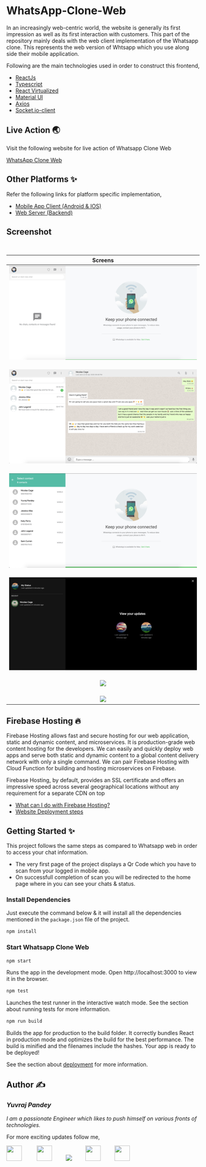 # WhatsApp-Clone-Web 
In an increasingly web-centric world, the website is generally its first impression as well as its first interaction with customers. This part of the repository mainly deals with the web client implementation of the Whatsapp clone. This represents the web version of Whtsapp which you use along side their mobile application.

Following are the main technologies used in order to construct this frontend,
* <a href="https://reactjs.org/">ReactJs</a> 
* <a href="https://www.typescriptlang.org/">Typescript</a>
* <a href="https://github.com/bvaughn/react-virtualized">React Virtualized</a> 
* <a href="https://material-ui.com/">Material UI</a>
* <a href="https://github.com/axios/axios">Axios</a>
* <a href="https://socket.io/">Socket.io-client</a><br> 

## Live Action 🌏
Visit the following website for live action of Whatsapp Clone Web

<a href="https://whatsappclone-614cb.web.app/">WhatsApp Clone Web</a>


## Other Platforms ✨
Refer the following links for platform specific implementation,
* <a href="https://github.com/yuvraj24/WhatsApp-Clone/tree/master/app-client">Mobile App Client (Android & IOS)</a>
* <a href="https://github.com/yuvraj24/WhatsApp-Clone/tree/master/web-server">Web Server (Backend)</a>

## Screenshot
<br>

|          **Screens**                  |
| :-----------------------------------: |
| ![](../assets/wh_web1.png)            |<br>
| <br> ![](../assets/wh_web4.png)            |<br>
| <br> ![](../assets/wh_web2.png)            |<br>
| <br> ![](../assets/wh_web6.png)            |<br>
| <br> ![](../assets/wh_web7.png)            |<br>
| <br> ![](../assets/wh_web8.png)            |<br>

## Firebase Hosting 🔥
Firebase Hosting allows fast and secure hosting for our web application, static and dynamic content, and microservices. It is production-grade web content hosting for the developers. We can easily and quickly deploy web apps and serve both static and dynamic content to a global content delivery network with only a single command. We can pair Firebase Hosting with Cloud Function for building and hosting microservices on Firebase. 

Firebase Hosting, by default, provides an SSL certificate and offers an impressive speed across several geographical locations without any requirement for a separate CDN on top

* <a href="https://firebase.google.com/docs/hosting/use-cases">What can I do with Firebase Hosting?</a>
* <a href="https://firebase.google.com/docs/cli">Website Deployment steps</a>

## Getting Started ✨

This project follows the same steps as compared to Whatsapp web in order to access your chat information. 
* The very first page of the project displays a Qr Code which you have to scan from your logged in mobile app.
* On successfull completion of scan you will be redirected to the home page where in you can see your chats & status.

### Install Dependencies
Just execute the command below & it will install all the dependencies mentioned in the ```package.json``` file of the project.
```js
npm install
```

### Start Whatsapp Clone Web

```js
npm start
```
Runs the app in the development mode. Open http://localhost:3000 to view it in the browser.

```js
npm test
```
Launches the test runner in the interactive watch mode. See the section about running tests for more information.

```js
npm run build
```
Builds the app for production to the build folder. It correctly bundles React in production mode and optimizes the build for the best performance. The build is minified and the filenames include the hashes. Your app is ready to be deployed!

See the section about <a href="https://facebook.github.io/create-react-app/docs/deployment">deployment</a> for more information.
 

## Author  ✍️
### *Yuvraj Pandey*
*I am a passionate Engineer which likes to push himself on various fronts of technologies.*  

For more exciting updates follow me,

<a href="https://twitter.com/yuvrajpy24" target="_blank"><img src="https://github.com/yuvraj24/LiveSmashBar/blob/master/images/twitter.png" width="40" height="40"></a> &nbsp;&nbsp;&nbsp;&nbsp;&nbsp;&nbsp;&nbsp;&nbsp;&nbsp;<a href="https://www.linkedin.com/in/yuvraj24" target="_blank"><img src="https://github.com/yuvraj24/LiveSmashBar/blob/master/images/linkedin.png" width="40" height="40"></a>&nbsp;&nbsp;&nbsp;&nbsp;&nbsp;&nbsp;&nbsp;&nbsp;&nbsp;<a href="https://github.com/yuvraj24" target="_blank"><img src="https://github.com/yuvraj24/LiveSmashBar/blob/master/images/github.png" height="40"></a>&nbsp;&nbsp;&nbsp;&nbsp;&nbsp;&nbsp;&nbsp;&nbsp;&nbsp;<a href="https://medium.com/@yuvrajpandey24" target="_blank"><img src="https://github.com/yuvraj24/LiveSmashBar/blob/master/images/medium.png" width="40" height="40"></a>&nbsp;&nbsp;&nbsp;&nbsp;&nbsp;&nbsp;&nbsp;&nbsp;&nbsp;<a href="https://play.google.com/store/apps/developer?id=Yuvraj+Pandey"><img src="https://github.com/yuvraj24/LiveSmashBar/blob/master/images/playstore.png" width="40" height="40"></a>
